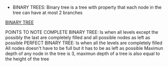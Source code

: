 * BINARY TREES: 
Binary tree is a tree with property that each node in the tree can have at most 2 branches

[BINARY TREE](https://github.com/Karlie-crypto/binary_trees/blob/main/binary%20tree%20set.webp)

POINTS TO NOTE
COMPLETE BINARY TREE: Is when all levels except the possibly the last are completely filled and all possible nodes as left as possible
PERFECT BINARY TREE: Is when all the levels are completely filled
All nodes doesn't have to be full but it has to be as left as possible
Maximun depth of any node in the tree is 3, maximun depth of a tree is also equal to the height of the tree

